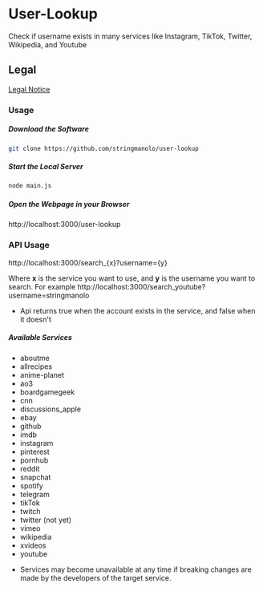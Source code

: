 # User-Lookup

Check if username exists in many services like Instagram, TikTok, Twitter, Wikipedia, and Youtube

## Legal
[Legal Notice](https://github.com/StringManolo/user-lookup/blob/main/LEGAL.md#disclaimer-notice)

### Usage

##### Download the Software
```bash
git clone https://github.com/stringmanolo/user-lookup
```

##### Start the Local Server
```bash
node main.js
```

##### Open the Webpage in your Browser
http://localhost:3000/user-lookup


### API Usage
http://localhost:3000/search_{x}?username={y}

Where __x__ is the service you want to use, and __y__ is the username you want to search. For example http://localhost:3000/search_youtube?username=stringmanolo

* Api returns true when the account exists in the service, and false when it doesn't

##### Available Services
- aboutme
- allrecipes
- anime-planet
- ao3
- boardgamegeek
- cnn
- discussions_apple
- ebay
- github
- imdb
- instagram
- pinterest
- pornhub
- reddit
- snapchat
- spotify
- telegram
- tikTok
- twitch
- twitter (not yet)
- vimeo
- wikipedia
- xvideos
- youtube

* Services may become unavailable at any time if breaking changes are made by the developers of the target service. 

